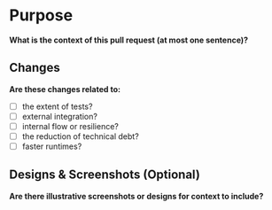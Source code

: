 # Purpose

**What is the context of this pull request (at most one sentence)?**

## Changes

**Are these changes related to:**

- [ ] the extent of tests?
- [ ] external integration?
- [ ] internal flow or resilience?
- [ ] the reduction of technical debt?
- [ ] faster runtimes?

## Designs & Screenshots (Optional)

**Are there illustrative screenshots or designs for context to include?**
